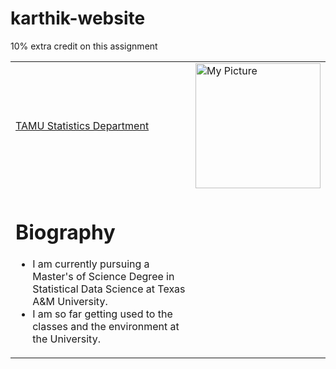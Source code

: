 # karthik-website
10% extra credit on this assignment
<!DOCTYPE html>
<html>
<head>
  <title>Karthik Nair Academic Website</title>
</head>
<body>

<table>
<tr>
  <td>
    <a href="https://stat.tamu.edu/" target="_blank">TAMU Statistics Department</a>
  </td>
  <td>
    <img width="200" src="C:\Users\nairk\Downloads\IMG_2837.jpg" alt="My Picture">
  </td>
</tr>

<tr>
  <td>
    <h1>Biography</h1>
    <ul>
      <li>I am currently pursuing a Master's of Science Degree in Statistical Data Science at Texas A&M University.</li>
      <li>I am so far getting used to the classes and the environment at the University.</li>
    </ul>
  </td>
  <td>
    <!-- Blank -->
  </td>
</tr>
</table>

</body>
</html>
